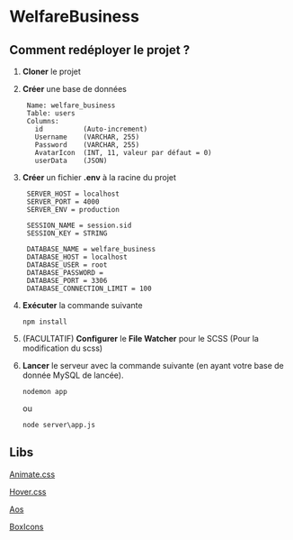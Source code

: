 # WelfareBusiness

## Comment redéployer le projet ?

1. **Cloner** le projet
2. **Créer** une base de données
   
   ```
    Name: welfare_business
    Table: users
    Columns:
      id          (Auto-increment)
      Username    (VARCHAR, 255)
      Password    (VARCHAR, 255)
      AvatarIcon  (INT, 11, valeur par défaut = 0)
      userData    (JSON)
   ```

4. **Créer** un fichier **.env** à la racine du projet

   ```
    SERVER_HOST = localhost
    SERVER_PORT = 4000
    SERVER_ENV = production

    SESSION_NAME = session.sid
    SESSION_KEY = STRING

    DATABASE_NAME = welfare_business
    DATABASE_HOST = localhost
    DATABASE_USER = root
    DATABASE_PASSWORD =
    DATABASE_PORT = 3306
    DATABASE_CONNECTION_LIMIT = 100
   ```

4. **Exécuter** la commande suivante
 
   ```
   npm install
   ```

5. (FACULTATIF) **Configurer** le **File Watcher** pour le SCSS (Pour la modification du scss)
6. **Lancer** le serveur avec la commande suivante (en ayant votre base de donnée MySQL de lancée).
 
   ```
   nodemon app
   ```
   ou 
   ```
   node server\app.js
   ```
   
## Libs

[Animate.css](https://animate.style/)

[Hover.css](https://ianlunn.github.io/Hover/)

[Aos](https://michalsnik.github.io/aos/)

[BoxIcons](https://boxicons.com/)
